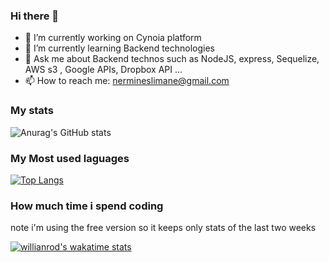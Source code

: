 
### Hi there 👋

- 🔭 I’m currently working on Cynoia platform
- 🌱 I’m currently learning Backend technologies
- 💬 Ask me about Backend technos such as NodeJS,  express, Sequelize, AWS s3 , Google APIs, Dropbox API ...
- 📫 How to reach me: nermineslimane@gmail.com
### My stats
![Anurag's GitHub stats](https://github-readme-stats.vercel.app/api?username=nermineslimane&show_icons=true&theme=radical&count_private=true&layout=compact)

### My Most used laguages 

[![Top Langs](https://github-readme-stats.vercel.app/api/top-langs/?username=nermineslimane&hide=java,html&layout=compact)](https://github.com/nermineslimane/github-readme-stats)

### How much time i spend coding
note i'm using the free version so it keeps only stats of the last two weeks

[![willianrod's wakatime stats](https://github-readme-stats.vercel.app/api/wakatime?username=nermineslimane&layout=compact)](https://github.com/anuraghazra/github-readme-stats)



